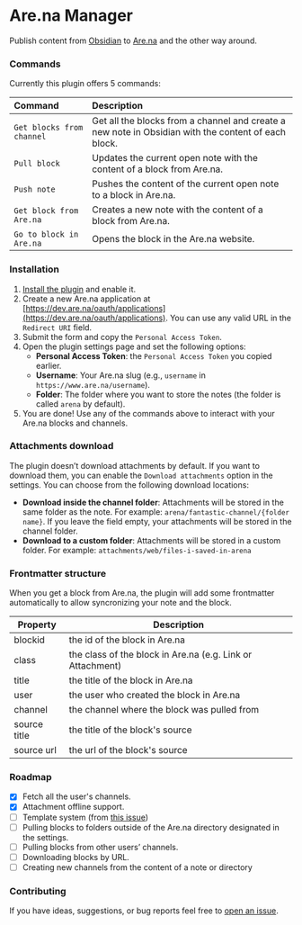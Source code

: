 # Are.na Manager

Publish content from [Obsidian](https://obsidian.md) to [Are.na](https://www.are.na) and the other way around.

### Commands

Currently this plugin offers 5 commands:

| Command                   | Description                                                                                         |
| :------------------------ | :-------------------------------------------------------------------------------------------------- |
| `Get blocks from channel` | Get all the blocks from a channel and create a new note in Obsidian with the content of each block. |
| `Pull block`              | Updates the current open note with the content of a block from Are.na.                              |
| `Push note`               | Pushes the content of the current open note to a block in Are.na.                                   |
| `Get block from Are.na`   | Creates a new note with the content of a block from Are.na.                                         |
| `Go to block in Are.na`   | Opens the block in the Are.na website.                                                              |

### Installation

1. [Install the plugin](https://obsidian.md/plugins?id=arena-manager) and enable it.
2. Create a new Are.na application at [https://dev.are.na/oauth/applications](https://dev.are.na/oauth/applications).
   You can use any valid URL in the `Redirect URI` field.
3. Submit the form and copy the `Personal Access Token`.
4. Open the plugin settings page and set the following options:
    - **Personal Access Token**: the `Personal Access Token` you copied earlier.
    - **Username**: Your Are.na slug (e.g., `username` in `https://www.are.na/username`).
    - **Folder**: The folder where you want to store the notes (the folder is called `arena` by default).
5. You are done! Use any of the commands above to interact with your Are.na blocks and channels.

### Attachments download

The plugin doesn’t download attachments by default. If you want to download them, you can enable the `Download attachments` option in the settings. You can choose from the following download locations:

-   **Download inside the channel folder**: Attachments will be stored in the same folder as the note. For example: `arena/fantastic-channel/{folder name}`. If you leave the field empty, your attachments will be stored in the channel folder.
-   **Download to a custom folder**: Attachments will be stored in a custom folder. For example: `attachments/web/files-i-saved-in-arena`

### Frontmatter structure

When you get a block from Are.na, the plugin will add some frontmatter automatically to allow syncronizing your note and the block.

| Property     | Description                                                |
| ------------ | ---------------------------------------------------------- |
| blockid      | the id of the block in Are.na                              |
| class        | the class of the block in Are.na (e.g. Link or Attachment) |
| title        | the title of the block in Are.na                           |
| user         | the user who created the block in Are.na                   |
| channel      | the channel where the block was pulled from                |
| source title | the title of the block's source                            |
| source url   | the url of the block's source                              |

### Roadmap

-   [x] Fetch all the user's channels.
-   [x] Attachment offline support.
-   [ ] Template system (from [this issue](https://github.com/javierarce/arena-manager/issues/1))
-   [ ] Pulling blocks to folders outside of the Are.na directory designated in the settings.
-   [ ] Pulling blocks from other users’ channels.
-   [ ] Downloading blocks by URL.
-   [ ] Creating new channels from the content of a note or directory

### Contributing

If you have ideas, suggestions, or bug reports feel free to [open an issue](https://github.com/javierarce/arena-manager/issues).
